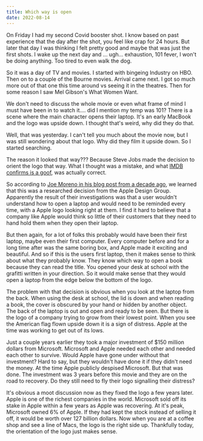 ```yaml
---
title: Which way is open
date: 2022-08-14
---
```

On Friday I had my second Covid booster shot. I know based on past experience that the day after the shot, you feel like crap for 24 hours. But later that day I was thinking I felt pretty good and maybe that was just the first shots. I wake up the next day and ... ugh... exhaustion, 101 fever, I won't be doing anything. Too tired to even walk the dog. 

So it was a day of TV and movies. I started with bingeing Industry on HBO. Then on to a couple of the Bourne movies. Arrival came next. I got so much more out of that one this time around vs seeing it in the theatres. Then for some reason I saw Mel Gibson's What Women Want. 

We don't need to discuss the whole movie or even what frame of mind I must have been in to watch it.... did I mention my temp was 101? There is a scene where the main character opens their laptop. It's an early MacBook and the logo was upside down. I thought that's weird, why did they do that. 

Well, that was yesterday. I can't tell you much about the movie now, but I was still wondering about that logo. Why did they film it upside down. So I started searching. 

The reason it looked that way??? Because Steve Jobs made the decision to orient the logo that way. What I thought was a mistake, and what [IMDB confirms is a goof](https://www.imdb.com/title/tt0207201/goofs?item=gf1516766), was actually correct.

So according to [Joe Moreno in his blog post from a decade ago](https://web.archive.org/web/20190707222936/https://blog.joemoreno.com/2012/05/upside-down-apple-logo.html), we learned that this was a researched decision from the Apple Design Group. Apparently the result of their investigations was that a user wouldn't understand how to open a laptop and would need to be reminded every time, with a Apple logo looking right at them. I find it hard to believe that a company like Apple would think so little of their customers that they need to hand hold them when they open their laptop. 

But then again, for a lot of folks this probably would have been their first laptop, maybe even their first computer. Every computer before and for a long time after was the same boring box, and Apple made it exciting and beautiful. And so if this is the users first laptop, then it makes sense to think about what they probably know. They know which way to open a book because they can read the title. You opened your desk at school with the grafitti written in your direction. So it would make sense that they would open a laptop from the edge below the bottom of the logo. 

The problem with that decision is obvious when you look at the laptop from the back. When using the desk at school, the lid is down and when reading a book, the cover is obscured by your hand or hidden by another object. The back of the laptop is out and open and ready to be seen. But there is the logo of a company trying to grow from their lowest point. When you see the American flag flown upside down it is a sign of distress. Apple at the time was working to get out of its lows. 

Just a couple years earlier they took a major investment of $150 million dollars from Microsoft. Microsoft and Apple needed each other and needed each other to survive. Would Apple have gone under without that investment? Hard to say, but they wouldn't have done it if they didn't need the money. At the time Apple publicly despised Microsoft. But that was done. The investment was 3 years before this movie and they are on the road to recovery. Do they still need to fly their logo signalling their distress? 

It's obvious a moot discussion now as they fixed the logo a few years later. Apple is one of the richest companies in the world. Microsoft sold off its stake in Apple within a few years as Apple was recovering. At it's peak, Microsoft owned 6% of Apple. If they had kept the stock instead of selling it off, it would be worth over 127 billion dollars. Now when you are at a coffee shop and see a line of Macs, the logo is the right side up. Thankfully today, the orientation of the logo just makes sense. 